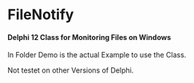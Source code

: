 # FileNotify
#### Delphi 12 Class for Monitoring Files on Windows

In Folder Demo is the actual Example to use the Class.

Not testet on other Versions of Delphi.
